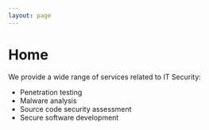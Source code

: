 ```yaml
---
layout: page
---
```


# Home

We provide a wide range of services related to IT Security:

* Penetration testing
* Malware analysis
* Source code security assessment
* Secure software development
